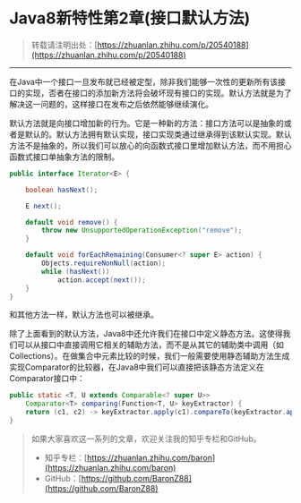 # Java8新特性第2章(接口默认方法)
> 转载请注明出处：[https://zhuanlan.zhihu.com/p/20540188](https://zhuanlan.zhihu.com/p/20540188)

***

在Java中一个接口一旦发布就已经被定型，除非我们能够一次性的更新所有该接口的实现，否者在接口的添加新方法将会破坏现有接口的实现。默认方法就是为了解决这一问题的，这样接口在发布之后依然能够继续演化。

默认方法就是向接口增加新的行为。它是一种新的方法：接口方法可以是抽象的或者是默认的。默认方法拥有默认实现，接口实现类通过继承得到该默认实现。默认方法不是抽象的，所以我们可以放心的向函数式接口里增加默认方法，而不用担心函数式接口单抽象方法的限制。

```java
public interface Iterator<E> {

    boolean hasNext();

    E next();

    default void remove() {
        throw new UnsupportedOperationException("remove");
    }

    default void forEachRemaining(Consumer<? super E> action) {
        Objects.requireNonNull(action);
        while (hasNext())
            action.accept(next());
    }
}
```

和其他方法一样，默认方法也可以被继承。

除了上面看到的默认方法，Java8中还允许我们在接口中定义静态方法。这使得我们可以从接口中直接调用它相关的辅助方法，而不是从其它的辅助类中调用（如Collections）。在做集合中元素比较的时候，我们一般需要使用静态辅助方法生成实现Comparator的比较器，在Java8中我们可以直接把该静态方法定义在Comparator接口中：

```java
public static <T, U extends Comparable<? super U>>
    Comparator<T> comparing(Function<T, U> keyExtractor) {
    return (c1, c2) -> keyExtractor.apply(c1).compareTo(keyExtractor.apply(c2));
}
```

> 如果大家喜欢这一系列的文章，欢迎关注我的知乎专栏和GitHub。
>   
> * 知乎专栏：[https://zhuanlan.zhihu.com/baron](https://zhuanlan.zhihu.com/baron)  
> * GitHub：[https://github.com/BaronZ88](https://github.com/BaronZ88)


